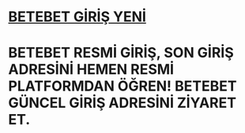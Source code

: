 <h1><a href="https://n9.cl/xb92p" title="BETEBET GİRİŞ YENİ">BETEBET GİRİŞ YENİ</a></h1>

# BETEBET RESMİ GİRİŞ, SON GİRİŞ ADRESİNİ HEMEN RESMİ PLATFORMDAN ÖĞREN! BETEBET GÜNCEL GİRİŞ ADRESİNİ ZİYARET ET.
